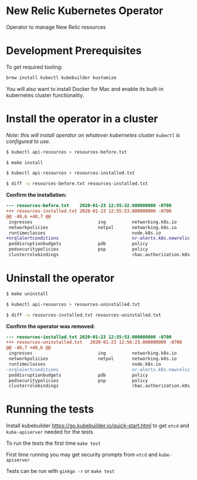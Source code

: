 # New Relic Kubernetes Operator
Operator to manage New Relic resources

# Development Prerequisites

To get required tooling:



```bash
brew install kubectl kubebuilder kustomize
```


You will also want to install Docker for Mac and enable its built-in kubernetes cluster functionality.


# Install the operator in a cluster

*Note: this will install operator on whatever kubernetes cluster `kubectl` is configured to use.*

```bash
$ kubectl api-resources > resources-before.txt

$ make install

$ kubectl api-resources > resources-installed.txt

$ diff -u resources-before.txt resources-installed.txt
```

**Confirm the installation:**

```diff
--- resources-before.txt	2020-01-23 12:55:32.000000000 -0700
+++ resources-installed.txt	2020-01-23 12:55:53.000000000 -0700
@@ -40,6 +40,7 @@
 ingresses                         ing          networking.k8s.io              true         Ingress
 networkpolicies                   netpol       networking.k8s.io              true         NetworkPolicy
 runtimeclasses                                 node.k8s.io                    false        RuntimeClass
+nrqlalertconditions                            nr-alerts.k8s.newrelic.com     true         NrqlAlertCondition
 poddisruptionbudgets              pdb          policy                         true         PodDisruptionBudget
 podsecuritypolicies               psp          policy                         false        PodSecurityPolicy
 clusterrolebindings                            rbac.authorization.k8s.io      false        ClusterRoleBinding
```

# Uninstall the operator

``` bash
$ make uninstall

$ kubectl api-resources > resources-uninstalled.txt

$ diff -u resources-installed.txt resources-uninstalled.txt
```


**Confirm the operator was removed:**

``` diff
--- resources-installed.txt	2020-01-23 12:55:53.000000000 -0700
+++ resources-uninstalled.txt	2020-01-23 12:56:23.000000000 -0700
@@ -40,7 +40,6 @@
 ingresses                         ing          networking.k8s.io              true         Ingress
 networkpolicies                   netpol       networking.k8s.io              true         NetworkPolicy
 runtimeclasses                                 node.k8s.io                    false        RuntimeClass
-nrqlalertconditions                            nr-alerts.k8s.newrelic.com     true         NrqlAlertCondition
 poddisruptionbudgets              pdb          policy                         true         PodDisruptionBudget
 podsecuritypolicies               psp          policy                         false        PodSecurityPolicy
 clusterrolebindings                            rbac.authorization.k8s.io      false        ClusterRoleBinding
```


# Running the tests

Install kubebuilder https://go.kubebuilder.io/quick-start.html to get `etcd` and `kube-apiserver` needed for the tests

To run the tests the first time
`make test`

First time running you may get security prompts from `etcd` and `kube-apiserver`

Tests can be run with `ginkgo -r` or `make test`

